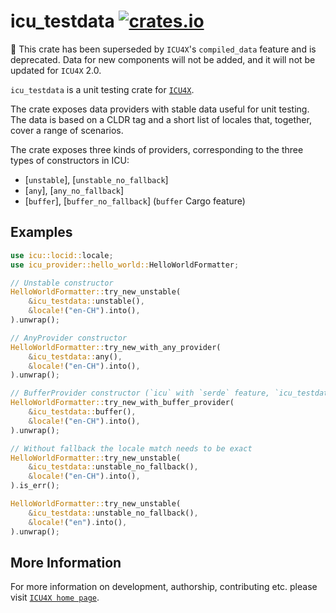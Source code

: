 # icu_testdata [![crates.io](https://img.shields.io/crates/v/icu_testdata)](https://crates.io/crates/icu_testdata)

🚧 This crate has been superseded by `ICU4X`'s `compiled_data` feature and is deprecated. Data for new components will not be added, and it will not be updated for `ICU4X` 2.0.

<!-- cargo-rdme start -->

`icu_testdata` is a unit testing crate for [`ICU4X`].

The crate exposes data providers with stable data useful for unit testing. The data is
based on a CLDR tag and a short list of locales that, together, cover a range of scenarios.

The crate exposes three kinds of providers, corresponding to the three types of constructors
in ICU:
* [`unstable`], [`unstable_no_fallback`]
* [`any`], [`any_no_fallback`]
* [`buffer`], [`buffer_no_fallback`] (`buffer` Cargo feature)

## Examples

```rust
use icu::locid::locale;
use icu_provider::hello_world::HelloWorldFormatter;

// Unstable constructor
HelloWorldFormatter::try_new_unstable(
    &icu_testdata::unstable(),
    &locale!("en-CH").into(),
).unwrap();

// AnyProvider constructor
HelloWorldFormatter::try_new_with_any_provider(
    &icu_testdata::any(),
    &locale!("en-CH").into(),
).unwrap();

// BufferProvider constructor (`icu` with `serde` feature, `icu_testdata` with `buffer` feature)
HelloWorldFormatter::try_new_with_buffer_provider(
    &icu_testdata::buffer(),
    &locale!("en-CH").into(),
).unwrap();

// Without fallback the locale match needs to be exact
HelloWorldFormatter::try_new_unstable(
    &icu_testdata::unstable_no_fallback(),
    &locale!("en-CH").into(),
).is_err();

HelloWorldFormatter::try_new_unstable(
    &icu_testdata::unstable_no_fallback(),
    &locale!("en").into(),
).unwrap();
```

[`ICU4X`]: https://docs.rs/icu/latest/icu/

<!-- cargo-rdme end -->

## More Information

For more information on development, authorship, contributing etc. please visit [`ICU4X home page`](https://github.com/unicode-org/icu4x).
